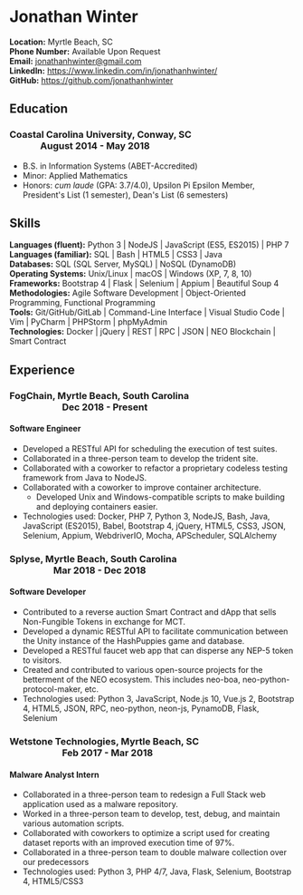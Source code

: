 # Jonathan Winter

**Location:** Myrtle Beach, SC  
**Phone Number:** Available Upon Request  
**Email:** jonathanhwinter@gmail.com    
**LinkedIn:** <https://www.linkedin.com/in/jonathanhwinter/>    
**GitHub:** <https://github.com/jonathanhwinter>    

## Education
### Coastal Carolina University, Conway, SC&nbsp; &nbsp; &nbsp; &nbsp; &nbsp; &nbsp; &nbsp; &nbsp;&nbsp; &nbsp; &nbsp; &nbsp; &nbsp; &nbsp; &nbsp; &nbsp; &nbsp; &nbsp; &nbsp; &nbsp; &nbsp; &nbsp; &nbsp; &nbsp; &nbsp; &nbsp; &nbsp; &nbsp; &nbsp; &nbsp; &nbsp; August 2014 - May 2018
* B.S. in Information Systems (ABET-Accredited) 
* Minor: Applied Mathematics
* Honors: *cum laude* (GPA: 3.7/4.0), Upsilon Pi Epsilon Member, President's List (1 semester), Dean's List (6 semesters)

## Skills
**Languages (fluent):** Python 3 | NodeJS | JavaScript (ES5, ES2015) | PHP 7 <br />
**Languages (familiar):** SQL | Bash | HTML5 | CSS3 | Java <br />
**Databases:** SQL (SQL Server, MySQL) | NoSQL (DynamoDB) <br />
**Operating Systems:** Unix/Linux | macOS | Windows (XP, 7, 8, 10) <br />
**Frameworks:** Bootstrap 4 | Flask | Selenium | Appium | Beautiful Soup 4 <br />
**Methodologies:** Agile Software Development | Object-Oriented Programming, Functional Programming <br />
**Tools:** Git/GitHub/GitLab | Command-Line Interface | Visual Studio Code | Vim | PyCharm | PHPStorm | phpMyAdmin <br />
**Technologies:** Docker | jQuery | REST | RPC | JSON | NEO Blockchain | Smart Contract <br />

## Experience
### FogChain, Myrtle Beach, South Carolina &nbsp; &nbsp; &nbsp; &nbsp; &nbsp; &nbsp; &nbsp; &nbsp; &nbsp; &nbsp; &nbsp; &nbsp; &nbsp; &nbsp; &nbsp; &nbsp; &nbsp; &nbsp; &nbsp; &nbsp; &nbsp; &nbsp; &nbsp; &nbsp; &nbsp; &nbsp; &nbsp; &nbsp; &nbsp; &nbsp; &nbsp; &nbsp; &nbsp; &nbsp; &nbsp; &nbsp; Dec 2018 - Present
#### Software Engineer
* Developed a RESTful API for scheduling the execution of test suites.
* Collaborated in a three-person team to develop the trident site.
* Collaborated with a coworker to refactor a proprietary codeless testing framework from Java to NodeJS.
* Collaborated with a coworker to improve container architecture.
  * Developed Unix and Windows-compatible scripts to make building and deploying containers easier.
* Technologies used: Docker, PHP 7, Python 3, NodeJS, Bash, Java, JavaScript (ES2015), Babel, Bootstrap 4, jQuery, HTML5, CSS3, JSON, Selenium, Appium, WebdriverIO, Mocha, APScheduler, SQLAlchemy

### Splyse, Myrtle Beach, South Carolina &nbsp; &nbsp; &nbsp; &nbsp; &nbsp; &nbsp; &nbsp; &nbsp; &nbsp; &nbsp; &nbsp; &nbsp; &nbsp; &nbsp; &nbsp; &nbsp; &nbsp; &nbsp; &nbsp; &nbsp; &nbsp; &nbsp; &nbsp; &nbsp; &nbsp; &nbsp; &nbsp; &nbsp; &nbsp; &nbsp; &nbsp; &nbsp; &nbsp; &nbsp; &nbsp; &nbsp; Mar 2018 - Dec 2018
#### Software Developer
* Contributed to a reverse auction Smart Contract and dApp that sells Non-Fungible Tokens in exchange for MCT.
* Developed a dynamic RESTful API to facilitate communication between the Unity instance of the HashPuppies game and database.
* Developed a RESTful faucet web app that can disperse any NEP-5 token to visitors.
* Created and contributed to various open-source projects for the betterment of the NEO ecosystem. This includes neo-boa, neo-python-protocol-maker, etc.
* Technologies used: Python 3, JavaScript, Node.js 10, Vue.js 2, Bootstrap 4, HTML5, JSON, RPC, neo-python, neon-js, PynamoDB, Flask, Selenium

### Wetstone Technologies, Myrtle Beach, SC &nbsp; &nbsp; &nbsp; &nbsp; &nbsp; &nbsp; &nbsp; &nbsp; &nbsp; &nbsp; &nbsp; &nbsp; &nbsp; &nbsp; &nbsp; &nbsp; &nbsp; &nbsp; &nbsp; &nbsp; &nbsp; &nbsp; &nbsp; &nbsp; &nbsp; &nbsp; &nbsp; &nbsp; &nbsp; &nbsp; &nbsp; &nbsp; &nbsp; Feb 2017 - Mar 2018
#### Malware Analyst Intern
* Collaborated in a three-person team to redesign a Full Stack web application used as a malware repository.
* Worked in a three-person team to develop, test, debug, and maintain various automation scripts.
* Collaborated with coworkers to optimize a script used for creating dataset reports with an improved execution time of 97%. 
* Collaborated in a three-person team to double malware collection over our predecessors
* Technologies used: Python 3, PHP 4/7, Java, Flask, Selenium, Bootstrap 4, HTML5/CSS3
